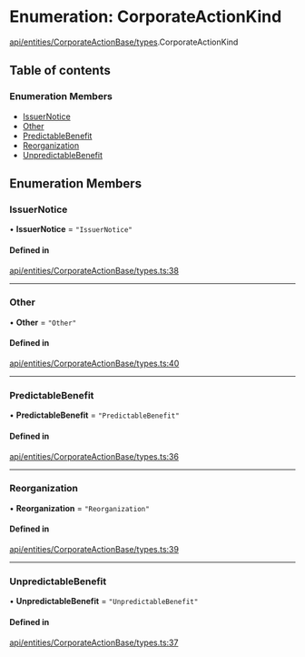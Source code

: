# Enumeration: CorporateActionKind

[api/entities/CorporateActionBase/types](../wiki/api.entities.CorporateActionBase.types).CorporateActionKind

## Table of contents

### Enumeration Members

- [IssuerNotice](../wiki/api.entities.CorporateActionBase.types.CorporateActionKind#issuernotice)
- [Other](../wiki/api.entities.CorporateActionBase.types.CorporateActionKind#other)
- [PredictableBenefit](../wiki/api.entities.CorporateActionBase.types.CorporateActionKind#predictablebenefit)
- [Reorganization](../wiki/api.entities.CorporateActionBase.types.CorporateActionKind#reorganization)
- [UnpredictableBenefit](../wiki/api.entities.CorporateActionBase.types.CorporateActionKind#unpredictablebenefit)

## Enumeration Members

### IssuerNotice

• **IssuerNotice** = ``"IssuerNotice"``

#### Defined in

[api/entities/CorporateActionBase/types.ts:38](https://github.com/PolymeshAssociation/polymesh-sdk/blob/91c2d2d8/src/api/entities/CorporateActionBase/types.ts#L38)

___

### Other

• **Other** = ``"Other"``

#### Defined in

[api/entities/CorporateActionBase/types.ts:40](https://github.com/PolymeshAssociation/polymesh-sdk/blob/91c2d2d8/src/api/entities/CorporateActionBase/types.ts#L40)

___

### PredictableBenefit

• **PredictableBenefit** = ``"PredictableBenefit"``

#### Defined in

[api/entities/CorporateActionBase/types.ts:36](https://github.com/PolymeshAssociation/polymesh-sdk/blob/91c2d2d8/src/api/entities/CorporateActionBase/types.ts#L36)

___

### Reorganization

• **Reorganization** = ``"Reorganization"``

#### Defined in

[api/entities/CorporateActionBase/types.ts:39](https://github.com/PolymeshAssociation/polymesh-sdk/blob/91c2d2d8/src/api/entities/CorporateActionBase/types.ts#L39)

___

### UnpredictableBenefit

• **UnpredictableBenefit** = ``"UnpredictableBenefit"``

#### Defined in

[api/entities/CorporateActionBase/types.ts:37](https://github.com/PolymeshAssociation/polymesh-sdk/blob/91c2d2d8/src/api/entities/CorporateActionBase/types.ts#L37)
